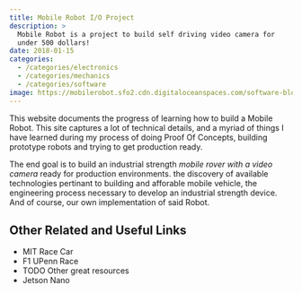 ```yaml
---
title: Mobile Robot I/O Project
description: >
  Mobile Robot is a project to build self driving video camera for
  under 500 dollars! 
date: 2018-01-15
categories: 
  - /categories/electronics
  - /categories/mechanics
  - /categories/software
image: https://mobilerobot.sfo2.cdn.digitaloceanspaces.com/software-block.png
---
```


This website documents the progress of learning how to build a Mobile
Robot. This site captures a lot of technical details, and a myriad of
things I have learned during my process of doing Proof Of Concepts,
building prototype robots and trying to get production ready.
<!--more-->

The end goal is to build an industrial strength _mobile rover with a
video camera_ ready for production environments.  the discovery of
available technologies pertinant to building and afforable mobile
vehicle, the engineering process necessary to develop an industrial
strength device.  And of course, our own implementation of said Robot.

## Other Related and Useful Links

- MIT Race Car
- F1 UPenn Race
- TODO Other great resources
- Jetson Nano

